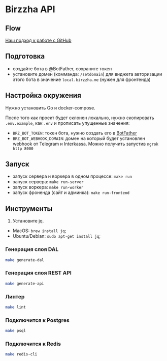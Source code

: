 # Birzzha API

## Flow

[Наш подход к работе с GitHub](https://www.notion.so/linch/GitHub-47e8ce54dda4417d89955617365e5859)

## Подготовка
 - создайте бота в @BotFather, сохраните токен 
 - установите домен (комманда: `/setdomain`) для виджета авторизации этого бота в значение `local.birzzha.me` (нужен для фронтенда)

## Настройка окружения

Нужно установить Go и docker-compose.

После того как проект будет склонен локально, нужно скопировать `.env.example`, как `.env` и прописать упущенные значения: 
  - `BRZ_BOT_TOKEN`: токен бота, нужно создать его в [BotFather](https://t.me/BotFather)
  - `BRZ_BOT_WEBHOOK_DOMAIN`: домен на который будет установлен webhook от Telegram и Interkassa. Можно получить запустив `ngrok http 8000`


## Запуск

- запуск сервера и воркера в одном процессе:  `make run`
- запуск сервера: `make run-server`
- запуск воркера: `make run-worker`
- запуск фроненда (сайт и админка): `make run-frontend`

## Инструменты

1. Установите jq. 
  - MacOS: `brew install jq`;
  - Ubuntu/Debian: `sudo apt-get install jq`; 

### Генерация слоя DAL

```bash
make generate-dal
```

### Генерация слоя REST API

```bash
make generate-api
```

### Линтер

```bash
make lint
```

### Подключится к Postgres

```bash
make psql
```

### Подключится к Redis

```bash
make redis-cli
```
